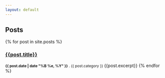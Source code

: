 ```yaml
---
layout: default 
---
```


## Posts
{% for post in site.posts %}
### [{{post.title}}]({{post.url}})
<small><strong>{{ post.date | date "%B %e, %Y" }}</strong> . {{ post.category }} <a href="http://jeryanders.github.io/{{post.url}}"></a></small>
{{post.excerpt}}
{% endfor %}

